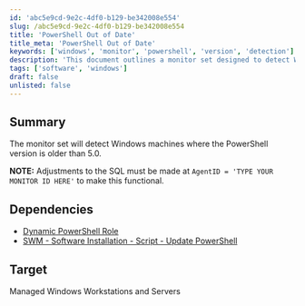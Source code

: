 ```yaml
---
id: 'abc5e9cd-9e2c-4df0-b129-be342008e554'
slug: /abc5e9cd-9e2c-4df0-b129-be342008e554
title: 'PowerShell Out of Date'
title_meta: 'PowerShell Out of Date'
keywords: ['windows', 'monitor', 'powershell', 'version', 'detection']
description: 'This document outlines a monitor set designed to detect Windows machines where the PowerShell version is older than 5.0. It includes necessary adjustments for functionality and dependencies for implementation.'
tags: ['software', 'windows']
draft: false
unlisted: false
---
```


## Summary

The monitor set will detect Windows machines where the PowerShell version is older than 5.0.

**NOTE:** Adjustments to the SQL must be made at `AgentID = 'TYPE YOUR MONITOR ID HERE'` to make this functional.

## Dependencies

- [Dynamic PowerShell Role](<../roles/Dynamic PowerShell Role.md>)
- [SWM - Software Installation - Script - Update PowerShell](<../scripts/Update PowerShell.md>)

## Target

Managed Windows Workstations and Servers